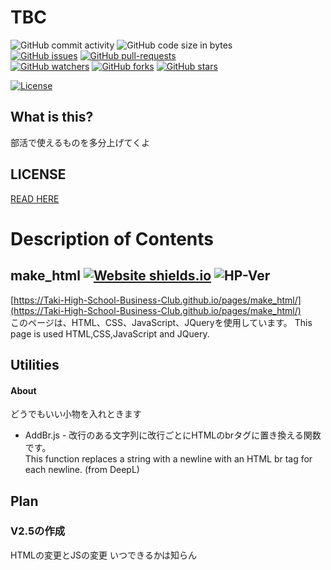 # TBC
![GitHub commit activity](https://img.shields.io/github/commit-activity/w/Taki-High-School-Business-Club/pages)
![GitHub code size in bytes](https://img.shields.io/github/languages/code-size/Taki-High-School-Business-Club/pages?style=plastic)  
[![GitHub issues](https://img.shields.io/github/issues/coko-go/TBC.svg)](https://GitHub.com/Taki-High-School-Business-Club/pages/issues/)
[![GitHub pull-requests](https://img.shields.io/github/issues-pr/coko-go/TBC.svg)](https://GitHub.com/Taki-High-School-Business-Club/pages/pulls/)  
[![GitHub watchers](https://img.shields.io/github/watchers/coko-go/TBC.svg?style=social&label=Watch&maxAge=2592000)](https://GitHub.com/coko-go/TBC/watchers/)
[![GitHub forks](https://img.shields.io/github/forks/coko-go/TBC.svg?style=social&label=Fork&maxAge=2592000)](https://GitHub.com/Taki-High-School-Business-Club/pages/network/)
[![GitHub stars](https://img.shields.io/github/stars/coko-go/TBC.svg?style=social&label=Star&maxAge=2592000)](https://GitHub.com/Taki-High-School-Business-Club/pages/stargazers/)  

[![License](https://img.shields.io/badge/License-MIT-green)](https://github.com/Taki-High-School-Business-Club/pages/blob/main/LICENSE)

## What is this?
部活で使えるものを多分上げてくよ
## LICENSE
[READ HERE](https://github.com/Taki-High-School-Business-Club/pages/blob/main/LICENSE)
##
# Description of Contents
## make_html   [![Website shields.io](https://img.shields.io/website-up-down-green-red/http/shields.io.svg)](https://Taki-High-School-Business-Club.github.io/pages/make_html/) ![HP-Ver](https://img.shields.io/badge/ver-2.4.1-success) 
[https://Taki-High-School-Business-Club.github.io/pages/make_html/](https://Taki-High-School-Business-Club.github.io/pages/make_html/)  
このページは、HTML、CSS、JavaScript、JQueryを使用しています。 This page is used HTML,CSS,JavaScript and JQuery. 
## Utilities
#### About
どうでもいい小物を入れときます
* AddBr.js - 改行のある文字列に改行ごとにHTMLのbrタグに置き換える関数です。   
This function replaces a string with a newline with an HTML br tag for each newline. (from DeepL)

## Plan
### V2.5の作成
HTMLの変更とJSの変更
いつできるかは知らん
